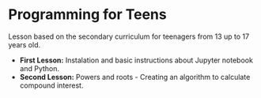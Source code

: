 # Programming for Teens
Lesson based on the secondary curriculum for teenagers from 13 up to 17 years old. 

<ul>
  <li><b>First Lesson:</b> Instalation and basic instructions about Jupyter notebook and Python.</li>
  <li><b>Second Lesson:</b> Powers and roots - Creating an algorithm to calculate compound interest.</li>
</ul>  
